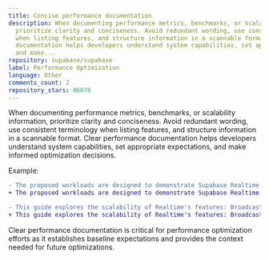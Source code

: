 ```yaml
---
title: Concise performance documentation
description: When documenting performance metrics, benchmarks, or scalability information,
  prioritize clarity and conciseness. Avoid redundant wording, use consistent terminology
  when listing features, and structure information in a scannable format. Clear performance
  documentation helps developers understand system capabilities, set appropriate expectations,
  and make...
repository: supabase/supabase
label: Performance Optimization
language: Other
comments_count: 2
repository_stars: 86070
---
```


When documenting performance metrics, benchmarks, or scalability information, prioritize clarity and conciseness. Avoid redundant wording, use consistent terminology when listing features, and structure information in a scannable format. Clear performance documentation helps developers understand system capabilities, set appropriate expectations, and make informed optimization decisions.

Example:
```diff
- The proposed workloads are designed to demonstrate Supabase Realtime's throughput and scalability capabilities. These benchmarks focus on core functionality and common usage patterns.
+ The proposed workloads are designed to demonstrate Supabase Realtime's throughput and scalability. These benchmarks focus on core functionality and common usage patterns.

- This guide explores the scalability of Realtime's features: Broadcast, Presence performance, and Postgres Changes.
+ This guide explores the scalability of Realtime's features: Broadcast, Presence, and Postgres Changes.
```

Clear performance documentation is critical for performance optimization efforts as it establishes baseline expectations and provides the context needed for future optimizations.